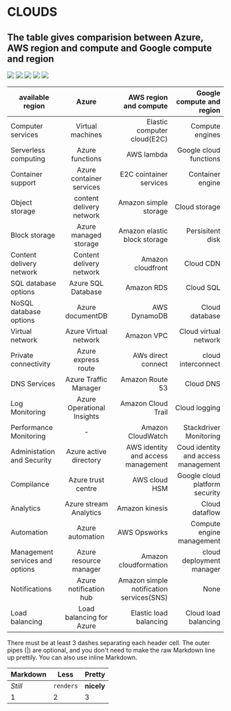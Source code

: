 # CLOUDS
## The table gives comparision between Azure, AWS region and compute and Google compute and region
![](https://documentation.commvault.com/commvault/v11_sp6/images/cloud_storage/cloud_deduplication_direct.png)
![](https://vcdn-english.vnecdn.net/2019/04/10/anh-1-bai-2-1554804857-1591-1554831349.png)
![](https://d3i71xaburhd42.cloudfront.net/f00ca4f4206e4934163a28354041f618e9de8562/2-Figure1-1.png)
![](https://rfpage.com/wp-content/uploads/2018/01/Key-IoT-Components.jpg)
![](https://encrypted-tbn0.gstatic.com/images?q=tbn%3AANd9GcSSlNzjOishZNVnvtGt-8hb1PtqZNyUTq_bEfk9vD4OinrMnwpL&usqp=CAU)









| available region     | Azure       | AWS region and compute  | Google compute and region  |
| ------------- |:-------------:| -----:| --------:|
|Computer services|Virtual machines|Elastic computer cloud(E2C)|Compute engines|
|Serverless computing|Azure functions|AWS lambda|Google cloud functions|
|Container support|Azure container services|E2C cointainer services |Container engine|
|Object storage|content delivery network|Amazon simple storage|Cloud storage|
|Block storage|Azure managed storage|Amazon elastic block storage|Persisitent disk|
|Content delivery network|	Content delivery network|	Amazon cloudfront|	Cloud CDN|
|SQL database options	|Azure SQL Database |	Amazon RDS	|Cloud SQL|
|NoSQL database options|	Azure documentDB|	AWS DynamoDB|	Cloud database|
|Virtual network|	Azure Virtual network|	Amazon VPC|	Cloud virtual network|
|Private connectivity	|Azure express route|	AWs direct connect|	cloud interconnect|
|DNS Services|	Azure Traffic Manager|	Amazon Route 53|	 Cloud DNS|
|Log Monitoring	|Azure Operational Insights	|Amazon Cloud Trail|	Cloud logging |
|Performance Monitoring	|	-|Amazon CloudWatch|Stackdriver Monitoring|
|Administation and Security	|Azure active directory	|AWS identity and access management|	Coud identity and access management|
|Compilance	|Azure trust centre	|AWS cloud HSM	|Google cloud platform security|
|Analytics	|Azure stream Analytics	|Amazon kinesis	|Cloud dataflow|
|Automation	|Azure automation	|AWS Opsworks	|Compute engine management|
|Management services and options|	Azure resource manager|	Amazon cloudformation|	cloud deployment manager|
|Notifications	|Azure notification hub	|Amazon simple notification services(SNS)|	None|
|Load balancing	|Load balancing for Azure|	Elastic load balancing|	Cloud load balancing|
			





There must be at least 3 dashes separating each header cell.
The outer pipes (|) are optional, and you don't need to make the 
raw Markdown line up prettily. You can also use inline Markdown.

Markdown | Less | Pretty
--- | --- | ---
*Still* | `renders` | **nicely**
1 | 2 | 3
